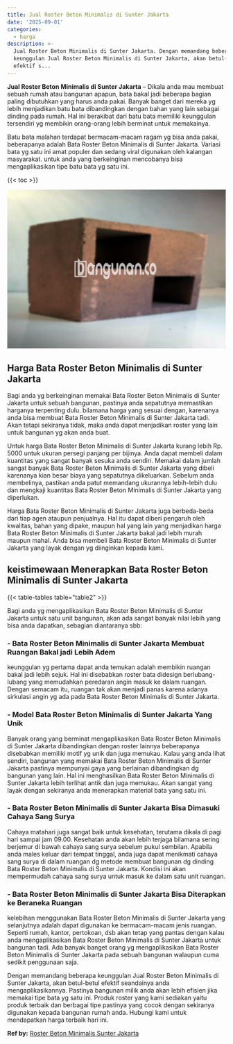 ```yaml
---
title: Jual Roster Beton Minimalis di Sunter Jakarta
date: '2025-09-01'
categories:
  - harga
description: >-
  Jual Roster Beton Minimalis di Sunter Jakarta. Dengan memandang beberapa
  keunggulan Jual Roster Beton Minimalis di Sunter Jakarta, akan betul-betul
  efektif s...
---
```


**Jual Roster Beton Minimalis di Sunter Jakarta** – Dikala anda mau membuat sebuah rumah atau bangunan apapun, bata bakal jadi beberapa bagian paling dibutuhkan yang harus anda pakai. Banyak banget dari mereka yg lebih menjadikan batu bata dibandingkan dengan bahan yang lain sebagai dinding pada rumah. Hal ini berakibat dari batu bata memiliki keunggulan tersendiri yg membikin orang-orang lebih berminat untuk memakainya.

Batu bata malahan terdapat bermacam-macam ragam yg bisa anda pakai, beberapanya adalah Bata Roster Beton Minimalis di Sunter Jakarta. Variasi bata yg satu ini amat populer dan sedang viral digunakan oleh kalangan masyarakat. untuk anda yang berkeinginan mencobanya bisa mengaplikasikan tipe batu bata yg satu ini.

{{< toc >}}

![Jual Roster Beton Minimalis di Sunter Jakarta](/images/bata-roster-minimalis-29.png)

## Harga Bata Roster Beton Minimalis di Sunter Jakarta

Bagi anda yg berkeinginan memakai Bata Roster Beton Minimalis di Sunter Jakarta untuk sebuah bangunan, pastinya anda sepatutnya memastikan harganya terpenting dulu. bilamana harga yang sesuai dengan, karenanya anda bisa membuat Bata Roster Beton Minimalis di Sunter Jakarta tadi. Akan tetapi sekiranya tidak, maka anda dapat menjadikan roster yang lain untuk bangunan yg akan anda buat.

Untuk harga Bata Roster Beton Minimalis di Sunter Jakarta kurang lebih Rp. 5000 untuk ukuran persegi panjang per bijinya. Anda dapat membeli dalam kuantitas yang sangat banyak sesuka anda sendiri. Memakai dalam jumlah sangat banyak Bata Roster Beton Minimalis di Sunter Jakarta yang dibeli karenanya kian besar biaya yang sepatutnya dikeluarkan. Sebelum anda membelinya, pastikan anda patut memandang ukurannya lebih-lebih dulu dan mengkaji kuantitas Bata Roster Beton Minimalis di Sunter Jakarta yang diperlukan.

Harga Bata Roster Beton Minimalis di Sunter Jakarta juga berbeda-beda dari tiap agen ataupun penjualnya. Hal itu dapat diberi pengaruh oleh kwalitas, bahan yang dipake, maupun hal yang lain yang menjadikan harga Bata Roster Beton Minimalis di Sunter Jakarta bakal jadi lebih murah maupun mahal. Anda bisa membeli Bata Roster Beton Minimalis di Sunter Jakarta yang layak dengan yg diinginkan kepada kami.

## keistimewaan Menerapkan Bata Roster Beton Minimalis di Sunter Jakarta

{{< table-tables table="table2" >}}

Bagi anda yg mengaplikasikan Bata Roster Beton Minimalis di Sunter Jakarta untuk satu unit bangunan, akan ada sangat banyak nilai lebih yang bisa anda dapatkan, sebagian diantaranya sbb:

### \- Bata Roster Beton Minimalis di Sunter Jakarta Membuat Ruangan Bakal jadi Lebih Adem

keunggulan yg pertama dapat anda temukan adalah membikin ruangan bakal jadi lebih sejuk. Hal ini disebabkan roster bata didesign berlubang-lubang yang memudahkan peredaran angin masuk ke dalam ruangan. Dengan semacam itu, ruangan tak akan menjadi panas karena adanya sirkulasi angin yg ada pada Bata Roster Beton Minimalis di Sunter Jakarta.

### \- Model Bata Roster Beton Minimalis di Sunter Jakarta Yang Unik

Banyak orang yang berminat mengaplikasikan Bata Roster Beton Minimalis di Sunter Jakarta dibandingkan dengan roster lainnya beberapanya disebabkan memiliki motif yg unik dan juga memukau. Kalau yang anda lihat sendiri, bangunan yang memakai Bata Roster Beton Minimalis di Sunter Jakarta pastinya mempunyai gaya yang berlainan dibandingkan dg bangunan yang lain. Hal ini menghasilkan Bata Roster Beton Minimalis di Sunter Jakarta lebih terlihat antik dan juga memukau. Akan sangat yang layak dengan sekiranya anda menerapkan material bata yang satu ini.

### \- Bata Roster Beton Minimalis di Sunter Jakarta Bisa Dimasuki Cahaya Sang Surya

Cahaya matahari juga sangat baik untuk kesehatan, terutama dikala di pagi hari sampai jam 09.00. Kesehatan anda akan lebih terjaga bilamana sering berjemur di bawah cahaya sang surya sebelum pukul sembilan. Apabila anda males keluar dari tempat tinggal, anda juga dapat menikmati cahaya sang surya di dalam ruangan dg metode membuat bangunan dg dinding Bata Roster Beton Minimalis di Sunter Jakarta. Kondisi ini akan mempermudah cahaya sang surya untuk masuk ke dalam satu unit ruangan.

### \- Bata Roster Beton Minimalis di Sunter Jakarta Bisa Diterapkan ke Beraneka Ruangan

kelebihan menggunakan Bata Roster Beton Minimalis di Sunter Jakarta yang selanjutnya adalah dapat digunakan ke bermacam-macam jenis ruangan. Seperti rumah, kantor, pertokoan, dsb akan tetap yang pantas dengan kalau anda mengaplikasikan Bata Roster Beton Minimalis di Sunter Jakarta untuk bangunan tadi. Ada banyak banget orang yg mengaplikasikan Bata Roster Beton Minimalis di Sunter Jakarta pada sebuah bangunan walaupun cuma sedikit penggunaan saja.

Dengan memandang beberapa keunggulan Jual Roster Beton Minimalis di Sunter Jakarta, akan betul-betul efektif seandainya anda mengaplikasikannya. Pastinya bangunan milik anda akan lebih efisien jika memakai tipe bata yg satu ini. Produk roster yang kami sediakan yaitu produk terbaik dan berbagai tipe pastinya yang cocok dengan sekiranya digunakan kepada bangunan rumah anda. Hubungi kami untuk mendapatkan harga terbaik hari ini.

**Ref by:** [Roster Beton Minimalis Sunter Jakarta](https://id.wikipedia.org/wiki/Roster)
